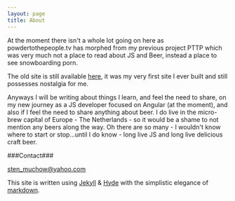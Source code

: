 ```yaml
---
layout: page
title: About
---
```


At the moment there isn't a whole lot going on here as powdertothepeople.tv has morphed from my previous project PTTP which was very much not a place to read about JS and Beer,
instead a place to see snowboarding porn. 

The old site is still available [here](http://www.powdertothepeople.tv/pttp/index.html), it was my very first site I ever built and still possesses nostalgia for me.
 
Anyways I will be writing about things I learn, and feel the need to share, on my new journey as a JS developer focused on Angular (at the moment), and also if I feel 
the need to share anything about beer. I do live in the micro-brew capital of Europe - The Netherlands - so it would be a shame to not mention any beers along the way. 
Oh there are so many - I wouldn't know where to start or stop...until I do know - long live JS and long live delicious craft beer.

###Contact###

<span><i class="fa fa-envelope-o"></i> <a href="mailto:sten_muchow@yahoo.com">sten_muchow@yahoo.com</a></span>

This site is written using [Jekyll](http://jekyllrb.com/) & [Hyde](http://hyde.getpoole.com/) with the simplistic elegance of [markdown](https://help.github.com/articles/markdown-basics).
